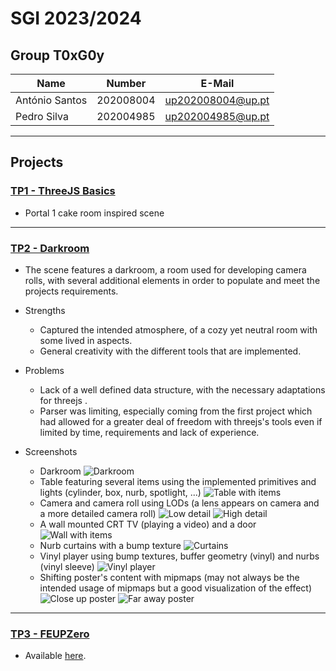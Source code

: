 # SGI 2023/2024

## Group T0xG0y
| Name             | Number    | E-Mail             |
| ---------------- | --------- | ------------------ |
| António Santos         | 202008004 | up202008004@up.pt                |
| Pedro Silva         | 202004985 | up202004985@up.pt                |

----

## Projects

### [TP1 - ThreeJS Basics](tp1)

- Portal 1 cake room inspired scene

-----

### [TP2 - Darkroom](tp2)

- The scene features a darkroom, a room used for developing camera rolls, with several additional elements in order to populate and meet the projects requirements.

- Strengths
  - Captured the intended atmosphere, of a cozy yet neutral room with some lived in aspects.
  - General creativity with the different tools that are implemented.

- Problems
  - Lack of a well defined data structure, with the necessary adaptations for threejs .
  - Parser was limiting, especially coming from the first project which had allowed for a greater deal of freedom with threejs's tools even if limited by time, requirements and lack of experience.

- Screenshots
  - Darkroom
  ![Darkroom](docs/image.png)
  - Table featuring several items using the implemented primitives and lights (cylinder, box, nurb, spotlight, ...)
  ![Table with items](docs/image-1.png)
  - Camera and camera roll using LODs (a lens appears on camera and a more detailed camera roll) 
  ![Low detail](docs/image-2.png)
  ![High detail](docs/image-3.png)
  - A wall mounted CRT TV (playing a video) and a door
  ![Wall with items](docs/image-4.png)
  - Nurb curtains with a bump texture
  ![Curtains](docs/image-5.png)
  - Vinyl player using bump textures, buffer geometry (vinyl) and nurbs (vinyl sleeve)
  ![Vinyl player](docs/image-6.png)
  - Shifting poster's content with mipmaps (may not always be the intended usage of mipmaps but a good visualization of the effect)
  ![Close up poster](docs/image-7.png)
  ![Far away poster](docs/image-8.png)

----

### [TP3 - FEUPZero](tp3)

- Available [here](./tp3/README.md).
